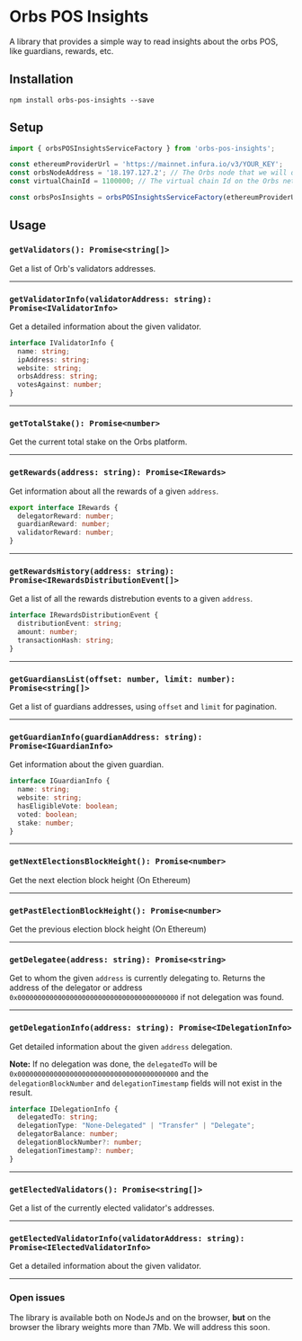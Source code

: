 # Orbs POS Insights
A library that provides a simple way to read insights about the orbs POS, like guardians, rewards, etc.

## Installation
`npm install orbs-pos-insights --save`

## Setup

```js
import { orbsPOSInsightsServiceFactory } from 'orbs-pos-insights';

const ethereumProviderUrl = 'https://mainnet.infura.io/v3/YOUR_KEY';	// The Ethereum that we will query
const orbsNodeAddress = '18.197.127.2';	// The Orbs node that we will query
const virtualChainId = 1100000;	// The virtual chain Id on the Orbs network

const orbsPosInsights = orbsPOSInsightsServiceFactory(ethereumProviderUrl, orbsNodeAddress, virtualChainId);
```


## Usage

### `getValidators(): Promise<string[]>`

Get a list of Orb's validators addresses.

---

### `getValidatorInfo(validatorAddress: string): Promise<IValidatorInfo>`

Get a detailed information about the given validator.

```ts
interface IValidatorInfo {
  name: string;
  ipAddress: string;
  website: string;
  orbsAddress: string;
  votesAgainst: number;
}
```

---

### `getTotalStake(): Promise<number>`

Get the current total stake on the Orbs platform.

---

### `getRewards(address: string): Promise<IRewards>`

Get information about all the rewards of a given `address`.

```ts
export interface IRewards {
  delegatorReward: number;
  guardianReward: number;
  validatorReward: number;
}
```

---

### `getRewardsHistory(address: string): Promise<IRewardsDistributionEvent[]>`

Get a list of all the rewards distrebution events to a given `address`.

```ts
interface IRewardsDistributionEvent {
  distributionEvent: string;
  amount: number;
  transactionHash: string;
}
```

---

### `getGuardiansList(offset: number, limit: number): Promise<string[]>`

Get a list of guardians addresses, using `offset` and `limit` for pagination.

---

### `getGuardianInfo(guardianAddress: string): Promise<IGuardianInfo>`

Get information about the given guardian.

```ts
interface IGuardianInfo {
  name: string;
  website: string;
  hasEligibleVote: boolean;
  voted: boolean;
  stake: number;
}
```

---

### `getNextElectionsBlockHeight(): Promise<number>`

Get the next election block height (On Ethereum)

---

### `getPastElectionBlockHeight(): Promise<number>`

Get the previous election block height (On Ethereum)

---

### `getDelegatee(address: string): Promise<string>`

Get to whom the given `address` is currently delegating to. Returns the address of the delegator or address `0x0000000000000000000000000000000000000000` if not delegation was found.

---

### `getDelegationInfo(address: string): Promise<IDelegationInfo>`

Get detailed information about the given `address` delegation.

**Note:** If no delegation was done, the `delegatedTo` will be `0x0000000000000000000000000000000000000000` and the `delegationBlockNumber` and `delegationTimestamp` fields will not exist in the result.

```ts
interface IDelegationInfo {
  delegatedTo: string;
  delegationType: "None-Delegated" | "Transfer" | "Delegate";
  delegatorBalance: number;
  delegationBlockNumber?: number;
  delegationTimestamp?: number;
}
```

---

### `getElectedValidators(): Promise<string[]>`

Get a list of the currently elected validator's addresses.

---

### `getElectedValidatorInfo(validatorAddress: string): Promise<IElectedValidatorInfo>`

Get a detailed information about the given validator.

---

### Open issues
The library is available both on NodeJs and on the browser, **but** on the browser the library weights more than 7Mb. We will address this soon.